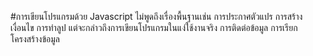 #การเขียนโปรแกรมด้วย Javascript
ไม่พูดถึงเรื่องพื้นฐานเช่น การประกาศตัวแปร การสร้างเงื่อนไข การทำลูป แต่จะกล่าวถึงการเขียนโปรแกรมในแง่ใช้งานจริง การติดต่อข้อมูล การเรียกโครงสร้างข้อมูล 